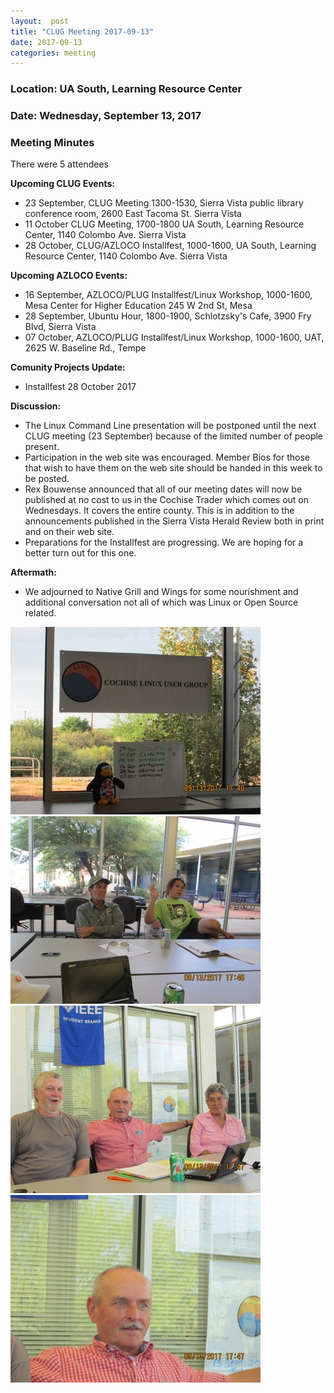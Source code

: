```yaml
---
layout:  post
title: "CLUG Meeting 2017-09-13"
date: 2017-09-13
categories: meeting
---
```

### Location: UA South, Learning Resource Center

### Date: Wednesday, September 13, 2017

### Meeting Minutes

There were 5 attendees

**Upcoming CLUG Events:**

 * 23 September, CLUG Meeting 1300-1530, Sierra Vista public library conference room, 2600 East Tacoma St. Sierra Vista
 * 11 October CLUG Meeting, 1700-1800 UA South, Learning Resource Center, 1140 Colombo Ave. Sierra Vista
 * 28 October, CLUG/AZLOCO Installfest, 1000-1600, UA South, Learning Resource Center, 1140 Colombo Ave. Sierra Vista
 
**Upcoming AZLOCO Events:**

 * 16 September,  AZLOCO/PLUG Installfest/Linux Workshop, 1000-1600, Mesa Center for Higher Education 245 W 2nd St, Mesa
 * 28 September, Ubuntu Hour, 1800-1900, Schlotzsky's Cafe, 3900 Fry Blvd, Sierra Vista
 * 07 October,  AZLOCO/PLUG Installfest/Linux Workshop, 1000-1600, UAT, 2625 W. Baseline Rd., Tempe
 
**Comunity Projects Update:**

 * Installfest 28 October 2017
 
**Discussion:**

 * The Linux Command Line presentation will be postponed until the next CLUG meeting (23 September) because of the limited number of people present.
 * Participation in the web site was encouraged.  Member Bios for those that wish to have them on the web site should be handed in this week to be posted.
 * Rex Bouwense  announced that all of our meeting dates will now be published at no cost to us in the Cochise Trader which comes out on Wednesdays.  It covers the entire county.   This is in addition to the announcements published in the Sierra Vista Herald Review both in print and on their web site.
 * Preparations for the Installfest are progressing.  We are hoping for a better turn out for this one.

**Aftermath:**

 * We adjourned to Native Grill and Wings for some nourishment and additional conversation not all of which was Linux or Open Source related.
 
![alt text](https://raw.githubusercontent.com/CochiseLinuxUsersGroup/CochiseLinuxUsersGroup.github.io/master/images/CLUGmtg_2017-09-13_1-400x400.JPG)
![alt text](https://raw.githubusercontent.com/CochiseLinuxUsersGroup/CochiseLinuxUsersGroup.github.io/master/images/CLUGmtg_2017-09-13_2-400x400.JPG)
![alt text](https://raw.githubusercontent.com/CochiseLinuxUsersGroup/CochiseLinuxUsersGroup.github.io/master/images/CLUGmtg_2017-09-13_3-400x400.JPG)
![alt text](https://raw.githubusercontent.com/CochiseLinuxUsersGroup/CochiseLinuxUsersGroup.github.io/master/images/CLUGmtg_2017-09-13_4-400x400.JPG)
